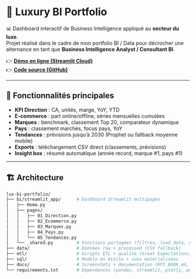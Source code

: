 # 💎 Luxury BI Portfolio

📊 Dashboard interactif de Business Intelligence appliqué au **secteur du luxe**.  
Projet réalisé dans le cadre de mon portfolio BI / Data pour décrocher une alternance en tant que **Business Intelligence Analyst / Consultant BI**.

👉 **[Démo en ligne (Streamlit Cloud)](https://lux-bi-portfolio-987atk4ppmvzxqjhrrntpk.streamlit.app/)**  
👉 **[Code source (GitHub)](https://github.com/dontuseitiguess/lux-bi-portfolio)**

---

## 🚀 Fonctionnalités principales

- **KPI Direction** : CA, unités, marge, YoY, YTD  
- **E-commerce** : part online/offline, séries mensuelles cumulées  
- **Marques** : benchmark, classement Top 20, comparateur dynamique  
- **Pays** : classement marchés, focus pays, YoY  
- **Tendances** : prévisions jusqu’à 2030 (Prophet ou fallback moyenne mobile)  
- **Exports** : téléchargement CSV direct (classements, prévisions)  
- **Insight box** : résumé automatique (année record, marque #1, pays #1)  

---

## 🏗️ Architecture

```bash
lux-bi-portfolio/
├── bi/streamlit_app/      # Dashboard Streamlit multipages
│   ├── Home.py
│   ├── pages/
│   │   ├── 01_Direction.py
│   │   ├── 02_Ecommerce.py
│   │   ├── 03_Marques.py
│   │   ├── 04_Pays.py
│   │   └── 05_Tendances.py
│   └── _shared.py         # Fonctions partagées (filtres, load_data, utils)
├── data/                  # Données raw + processed (CSV fallback)
├── etl/                   # Scripts ETL + qualité (Great Expectations)
├── sql/                   # Modèle en étoile + vues matérialisées
├── docs/                  # Screenshots + documentation (KPI_BOOK.md, REPORT.md)
└── requirements.txt       # Dépendances (pandas, streamlit, plotly, prophet…)
